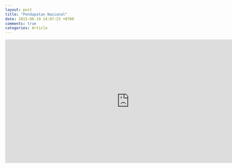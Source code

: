 ```yaml
---
layout: post
title: "Pendapatan Nasional"
date: 2015-06-19 14:07:23 +0700
comments: true
categories: Article
---
```

<!-- more -->
<center>
	<iframe src="https://docs.google.com/presentation/d/1U4HQaRypHQfTyZ4Q_RkdqPbqAFyo3FOY-cQCw8FQiLc/embed?start=false&loop=false&delayms=10000" frameborder="0" width="800" height="400" allowfullscreen="true" mozallowfullscreen="true" webkitallowfullscreen="true"></iframe>
</center>